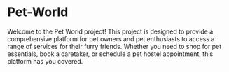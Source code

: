 # Pet-World
Welcome to the Pet World project! This project is designed to provide a comprehensive platform for pet owners and pet enthusiasts to access a range of services for their furry friends. Whether you need to shop for pet essentials, book a caretaker, or schedule a pet hostel appointment, this platform has you covered.
